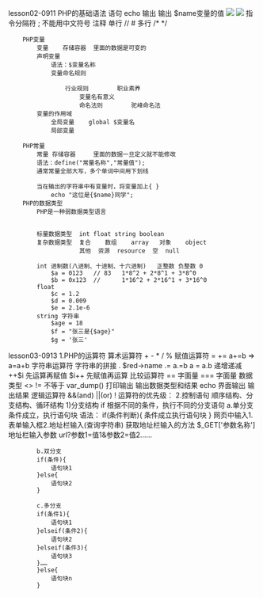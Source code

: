 lesson02-0911
	PHP的基础语法
		语句		<?php  ?>
				<?=  ?>
		echo 输出
			<?php echo '我没k'; echo $name; ?>
			<?= $name ?> 输出 $name变量的值
			<img src="<?php echo $url; ?>">
			<img src="<?= $url; ?>">
		指令分隔符
			;	不能用中文符号
		注释
			单行
				//
				#
			多行
				/* */
		
		PHP变量
			变量	  存储容器	里面的数据是可变的
			声明变量
				语法：$变量名称
				变量命名规则
					
					行业规则		职业素养
						变量名有意义
						命名法则		驼峰命名法
			变量的作用域				
				全局变量	global $变量名
				局部变量	
				
		PHP常量
			常量 存储容器		里面的数据一旦定义就不能修改
			语法：define("常量名称","常量值");
			通常常量全部大写，多个单词中间用下划线
			
			当在输出的字符串中有变量时，将变量加上{ }
				echo "这位是{$name}同学";
		PHP的数据类型
			PHP是一种弱数据类型语言
			
			
			标量数据类型	int float string boolean
			复杂数据类型	复合	  数组	array	对象	  object
						其他  资源  resource  空  null
			
			int	进制数(八进制、十进制、十六进制)	正整数 负整数 0
				$a = 0123	// 83	1*8^2 + 2*8^1 + 3*8^0
				$b = 0x123	//		1*16^2 + 2*16^1 + 3*16^0
			float
				$c = 1.2
				$d = 0.009
				$e = 2.1e-6
			string 字符串
				$age = 18
				$f = "张三是{$age}"
				$g = '张三'
		
		
		
lesson03-0913
	1.PHP的运算符
		算术运算符	+ - * / %
		赋值运算符	=  +=  a+=b => a=a+b
		字符串运算符	字符串的拼接	.
				$red->name
				<?php echo $name."优秀的程序员"; ?>
				<?php echo $name,"优秀的程序员"; ?>
				<?php echo "{$name}优秀的程序员"; ?>
		.=	a.=b    	a = a.b
		递增递减		++$i 先运算再赋值 	$i++ 先赋值再运算
		比较运算符	== 字面量
					=== 字面量 数据类型
					<>	!=	不等于
					var_dump()	打印输出	输出数据类型和结果
					echo		界面输出 输出结果
		逻辑运算符	&&(and)
					||(or)
					!
		运算符的优先级：
	2.控制语句
		顺序结构、分支结构、循环结构
		1)分支结构	if
		根据不同的条件，执行不同的分支语句
			a.单分支
				条件成立，执行语句块
			语法：
			if(条件判断){
				条件成立执行语句块
			}
			网页中输入1.表单输入框2.地址栏输入(查询字符串)
			获取地址栏输入的方法
			$_GET['参数名称']
			地址栏输入参数
				url?参数1=值1&参数2=值2……
				
			b.双分支
			if(条件){
				语句块1
			}else{
				语句块2
			}
	
			c.多分支
			if(条件1){
				语句块1
			}elseif(条件2){
				语句块2
			}elseif(条件3){
				语句块3
			}……
			}else{
				语句块n
			}